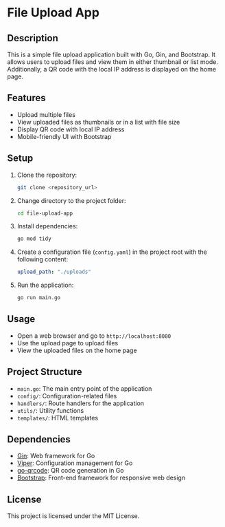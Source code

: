 # File Upload App

## Description
This is a simple file upload application built with Go, Gin, and Bootstrap. It allows users to upload files and view them in either thumbnail or list mode. Additionally, a QR code with the local IP address is displayed on the home page.

## Features
- Upload multiple files
- View uploaded files as thumbnails or in a list with file size
- Display QR code with local IP address
- Mobile-friendly UI with Bootstrap

## Setup
1. Clone the repository:
    ```bash
    git clone <repository_url>
    ```
2. Change directory to the project folder:
    ```bash
    cd file-upload-app
    ```
3. Install dependencies:
    ```bash
    go mod tidy
    ```
4. Create a configuration file (`config.yaml`) in the project root with the following content:
    ```yaml
    upload_path: "./uploads"
    ```
5. Run the application:
    ```bash
    go run main.go
    ```

## Usage
- Open a web browser and go to `http://localhost:8080`
- Use the upload page to upload files
- View the uploaded files on the home page

## Project Structure
- `main.go`: The main entry point of the application
- `config/`: Configuration-related files
- `handlers/`: Route handlers for the application
- `utils/`: Utility functions
- `templates/`: HTML templates

## Dependencies
- [Gin](https://github.com/gin-gonic/gin): Web framework for Go
- [Viper](https://github.com/spf13/viper): Configuration management for Go
- [go-qrcode](https://github.com/skip2/go-qrcode): QR code generation in Go
- [Bootstrap](https://getbootstrap.com/): Front-end framework for responsive web design

## License
This project is licensed under the MIT License.